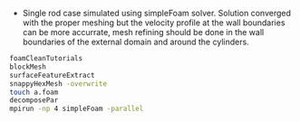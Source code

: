 * Single rod case simulated using simpleFoam solver. Solution converged with the proper meshing but the velocity profile at the wall boundaries can be more accurrate, mesh refining should be done in the wall boundaries of the external domain and around the cylinders.



```sh
foamCleanTutorials
blockMesh
surfaceFeatureExtract
snappyHexMesh -overwrite
touch a.foam
decomposePar
mpirun -np 4 simpleFoam -parallel
```
